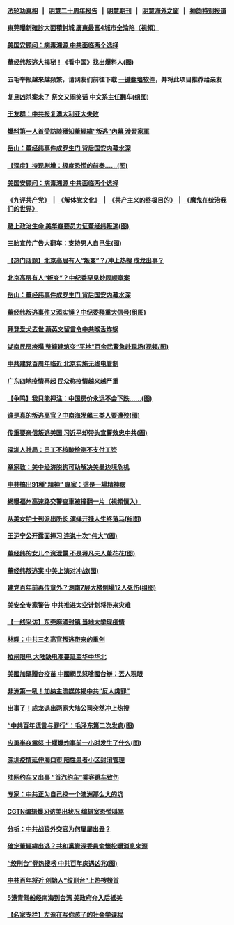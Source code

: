 #### [法轮功真相](https://github.com/gfw-breaker/truth/blob/master/README.md?t=0) &nbsp;&nbsp;|&nbsp;&nbsp; [明慧二十周年报告](https://github.com/gfw-breaker/mh-reports/blob/master/README.md?t=0) &nbsp;&nbsp;|&nbsp;&nbsp;[明慧期刊](https://github.com/gfw-breaker/mh-qikan) &nbsp;&nbsp;|&nbsp;&nbsp; [明慧海外之窗](https://github.com/gfw-breaker/mh-news/blob/master/README.md?t=0) &nbsp;&nbsp;|&nbsp;&nbsp; [神韵特别报道](https://github.com/gfw-breaker/mh-news/blob/master/shenyun.md?t=0)
#### [ 東莞曝新確診大面積封城 廣東最富4城市全淪陷（視頻）](https://github.com/gfw-breaker/banned-news3/blob/master/pages/soh5/517769.md)
#### [ 美国安顾问：病毒溯源 中共面临两个选择](https://github.com/gfw-breaker/banned-news3/blob/master/pages/nsc413/n13035220.md)
#### [ 董经纬叛逃大揭秘！《看中国》找出爆料人(图)](https://github.com/gfw-breaker/banned-news3/blob/master/pages/p2/975677.md)
#### 五毛举报越来越频繁，请网友们前往下载 [一键翻墙软件](https://github.com/gfw-breaker/ssr-accounts)，并将此项目推荐给亲友
#### [ 复旦凶杀案未了 祭文又闹笑话 中文系主任翻车(组图)](https://github.com/gfw-breaker/banned-news3/blob/master/pages/p1/975650.md)
#### [ 王友群：中共报复澳大利亚大失败](https://github.com/gfw-breaker/banned-news3/blob/master/pages/nsc413/n13035306.md)
#### [ 爆料第一人首受訪談獲知董經緯“叛逃”內幕 涉習家軍](https://github.com/gfw-breaker/banned-news3/blob/master/pages/soh5/517832.md)
#### [ 岳山：董经纬事件成罗生门 背后国安内幕水深](https://github.com/gfw-breaker/banned-news3/blob/master/pages/prog204/a103147338.md)
#### [ 【深度】持现剧增：极度恐慌的前奏……(图)](https://github.com/gfw-breaker/banned-news3/blob/master/pages/p5/975678.md)
#### [ 美国安顾问：病毒溯源 中共面临两个选择](https://github.com/gfw-breaker/banned-news3/blob/master/pages/nf4514/n13035220.md)
#### [《九评共产党》](https://github.com/begood0513/9ping.md/blob/master/README.md) &nbsp;|&nbsp; [《解体党文化》](../../../../jtdwh.md/blob/master/README.md)  &nbsp;|&nbsp; [《共产主义的终极目的》](../../../../gczydzjmd.md/blob/master/README.md) &nbsp;|&nbsp; [《魔鬼在统治我们的世界》](../../../../mgztzwmdsj.md/blob/master/README.md) 
#### [ 赌上政治生命 美华裔要员力证董经纬叛逃(图)](https://github.com/gfw-breaker/banned-news3/blob/master/pages/p2/975691.md)
#### [ 三胎宣传广告大翻车：支持男人自己生(图)](https://github.com/gfw-breaker/banned-news3/blob/master/pages/p1/975673.md)
#### [ 【热门话题】北京高层有人“叛变”？/冲上热搜 成龙出事？](https://github.com/gfw-breaker/banned-news3/blob/master/pages/prog204/a103147644.md)
#### [ 北京高层有人“叛变”？中纪委罕见炒顾顺章案](https://github.com/gfw-breaker/banned-news3/blob/master/pages/prog1138/a103147535.md)
#### [ 岳山：董经纬事件成罗生门 背后国安内幕水深](https://github.com/gfw-breaker/banned-news3/blob/master/pages/prog1138/a103147338.md)
#### [ 董经纬叛逃事件又添实锤？中纪委释重大信号(组图)](https://github.com/gfw-breaker/banned-news3/blob/master/pages/p2/975622.md)
#### [ 拜登爱犬去世 蔡英文留言令中共喉舌炸锅](https://github.com/gfw-breaker/banned-news3/blob/master/pages/nsc413/n13035669.md)
#### [ 湖南民房垮塌 整幢建筑变“平地”百余武警急赴现场(视频/图)](https://github.com/gfw-breaker/banned-news3/blob/master/pages/p1/975569.md)
#### [ 中共建党百周年临近 北京实施无线电管制](https://github.com/gfw-breaker/banned-news3/blob/master/pages/nsc413/n13036321.md)
#### [ 广东四地疫情再起 民众称疫情越来越严重](https://github.com/gfw-breaker/banned-news3/blob/master/pages/nf4514/n13034140.md)
#### [ 【争鸣】我只能押注：中国房价永远不会下跌……(图)](https://github.com/gfw-breaker/banned-news3/blob/master/pages/p5/975675.md)
#### [ 谁是真的叛逃高官？中南海发飙三类人要遭殃(图)](https://github.com/gfw-breaker/banned-news3/blob/master/pages/p4/975655.md)
#### [ 传重要亲信叛逃美国 习近平却带头宣誓效忠中共(图)](https://github.com/gfw-breaker/banned-news3/blob/master/pages/p2/975694.md)
#### [ 深圳人社局：员工不核酸检测不支付工资](https://github.com/gfw-breaker/banned-news3/blob/master/pages/nsc413/n13036220.md)
#### [ 章家敦：美中经济脱钩可助解决美墨边境危机](https://github.com/gfw-breaker/banned-news3/blob/master/pages/nsc413/n13020185.md)
#### [ 中共搞出91種“精神” 專家：這是一場精神病](https://github.com/gfw-breaker/banned-news3/blob/master/pages/soh5/517901.md)
#### [ 網曝福州高速路交警查車被撞翻一片（視頻慎入）](https://github.com/gfw-breaker/banned-news3/blob/master/pages/soh5/517634.md)
#### [ 从美女护士到派出所长 演绎开挂人生终落马(组图)](https://github.com/gfw-breaker/banned-news3/blob/master/pages/p2/975705.md)
#### [ 王沪宁公开露面捧习 连说十次“伟大”(图)](https://github.com/gfw-breaker/banned-news3/blob/master/pages/p2/975653.md)
#### [ 董经纬的女儿个资泄露 不是蒋凡夫人董花花(图)](https://github.com/gfw-breaker/banned-news3/blob/master/pages/p2/975615.md)
#### [ 董经纬叛逃案 中美上演对冲战(图)](https://github.com/gfw-breaker/banned-news3/blob/master/pages/p2/975564.md)
#### [ 建党百年前再传意外？湖南7层大楼倒塌12人死伤(组图)](https://github.com/gfw-breaker/banned-news3/blob/master/pages/p1/975639.md)
#### [ 美安全专家警告 中共推进太空计划将带来灾难](https://github.com/gfw-breaker/banned-news3/blob/master/pages/nsc413/n13034932.md)
#### [ 【一线采访】东莞麻涌封镇 当地大学现疫情](https://github.com/gfw-breaker/banned-news3/blob/master/pages/nf4514/n13035544.md)
#### [ 林辉：中共三名高官叛逃带来的重创](https://github.com/gfw-breaker/banned-news3/blob/master/pages/nf4514/n13035206.md)
#### [ 拉闸限电 大陆缺电潮蔓延至华中华北](https://github.com/gfw-breaker/banned-news3/blob/master/pages/nf4514/n13034992.md)
#### [ 美國加碼贈台疫苗 中國網民怒嗆國台辦：丟人現眼](https://github.com/gfw-breaker/banned-news3/blob/master/pages/soh5/517883.md)
#### [ 非洲第一吼！加纳主流媒体揭中共“反人类罪”](https://github.com/gfw-breaker/banned-news3/blob/master/pages/prog204/a103147582.md)
#### [ 出事了！成龙退出两家大陆公司突然冲上热搜 ](https://github.com/gfw-breaker/banned-news3/blob/master/pages/prog204/a103147431.md)
#### [ “中共百年谎言与罪行”：毛泽东第二次发疯(图)](https://github.com/gfw-breaker/banned-news3/blob/master/pages/p4/975654.md)
#### [ 应勇半夜震怒 十堰爆炸事前一小时发生了什么(图)](https://github.com/gfw-breaker/banned-news3/blob/master/pages/p2/975719.md)
#### [ 深圳疫情延伸海口市 阳性患者小区封闭管理](https://github.com/gfw-breaker/banned-news3/blob/master/pages/nsc413/n13035913.md)
#### [ 陆网约车又出事 “首汽约车”乘客跳车致伤](https://github.com/gfw-breaker/banned-news3/blob/master/pages/nsc413/n13035256.md)
#### [ 专家：中共正为自己挖一个澳洲那么大的坑](https://github.com/gfw-breaker/banned-news3/blob/master/pages/nsc413/n13003730.md)
#### [ CGTN编辑爆习访美出状况 编辑室恐慌叫骂](https://github.com/gfw-breaker/banned-news3/blob/master/pages/nf4514/n13037165.md)
#### [ 分析：中共战狼外交官为何屡屡出丑？](https://github.com/gfw-breaker/banned-news3/blob/master/pages/nf4514/n13036398.md)
#### [ 確定董經緯出逃？共和黨資深委員俞懷松曝消息來源](https://github.com/gfw-breaker/banned-news3/blob/master/pages/soh5/517910.md)
#### [ “绞刑台”登热搜榜 中共百年庆遇凶兆(图)](https://github.com/gfw-breaker/banned-news3/blob/master/pages/p1/975581.md)
#### [ 中共百年将近 创始人“绞刑台”上热搜榜首](https://github.com/gfw-breaker/banned-news3/blob/master/pages/nsc413/n13035717.md)
#### [ 5港青驾船经南海到台湾 美政府介入后抵美](https://github.com/gfw-breaker/banned-news3/blob/master/pages/nsc413/n13035671.md)
#### [ 【名家专栏】左派在写你孩子的社会学课程](https://github.com/gfw-breaker/banned-news3/blob/master/pages/nf4514/n13034853.md)
